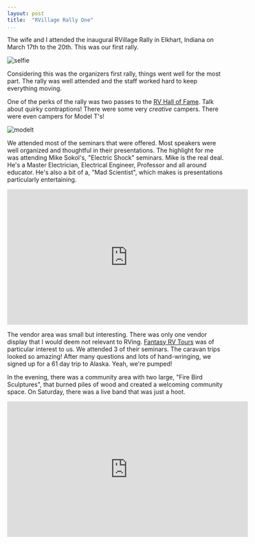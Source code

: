 ```yaml
---
layout: post  
title:  "RVillage Rally One"  
...
```


The wife and I attended the inaugural RVillage Rally in Elkhart, Indiana
on March 17th to the 20th. This was our first rally.

![selfie](https://i.imgur.com/brYmQRR.jpg)

Considering this was the organizers first rally, things went well for
the most part. The rally was well attended and the staff worked hard to
keep everything moving.

One of the perks of the rally was two passes to the [RV Hall of
Fame](http://www.rvmhhalloffame.org/). Talk about quirky contraptions!
There were some very *creative* campers. There were even campers for
Model T's!

![modelt](https://i.imgur.com/2ZGyd2Z.jpg)

We attended most of the seminars that were offered. Most speakers were
well organized and thoughtful in their presentations. The highlight for
me was attending Mike Sokol's, "Electric Shock" seminars. Mike is the
real deal. He's a Master Electrician, Electrical Engineer, Professor and
all around educator. He's also a bit of a, "Mad Scientist", which makes
is presentations particularly entertaining.

<iframe width="560" height="315" src="https://www.youtube.com/embed/7dOXKC6DV5M" frameborder="0" allow="autoplay; encrypted-media" allowfullscreen>
</iframe>

The vendor area was small but interesting. There was only one vendor
display that I would deem not relevant to RVing. [Fantasy RV
Tours](https://fantasyrvtours.com/) was of particular interest to us. We
attended 3 of their seminars. The caravan trips looked so amazing! After
many questions and lots of hand-wringing, we signed up for a 61 day trip
to Alaska. Yeah, we're pumped!

In the evening, there was a community area with two large, "Fire Bird
Sculptures", that burned piles of wood and created a welcoming community
space. On Saturday, there was a live band that was just a hoot.

<iframe width="560" height="315" src="https://www.youtube.com/embed/k2clDmdMSw8" frameborder="0" allow="autoplay; encrypted-media" allowfullscreen>
</iframe>
